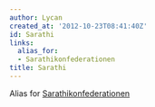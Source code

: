 ```yaml
---
author: Lycan
created_at: '2012-10-23T08:41:40Z'
id: Sarathi
links:
  alias_for:
  - Sarathikonfederationen
title: Sarathi
---
```


Alias for [Sarathikonfederationen]

  [Sarathikonfederationen]: Sarathikonfederationen